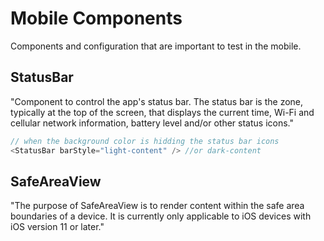 # Mobile Components

Components and configuration that are important to test in the mobile.

## StatusBar

"Component to control the app's status bar. The status bar is the zone, typically at the top of the screen, that displays the current time, Wi-Fi and cellular network information, battery level and/or other status icons."

```ts
// when the background color is hidding the status bar icons
<StatusBar barStyle="light-content" /> //or dark-content
```

## SafeAreaView

"The purpose of SafeAreaView is to render content within the safe area boundaries of a device. It is currently only applicable to iOS devices with iOS version 11 or later."
